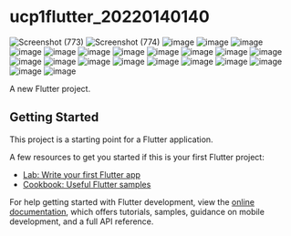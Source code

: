 # ucp1flutter_20220140140

![Screenshot (773)](https://github.com/user-attachments/assets/d051d128-5d30-4d62-8b65-0ca553f72a93)
![Screenshot (774)](https://github.com/user-attachments/assets/c714e931-ba0b-4b88-b382-108230412543)
![image](https://github.com/user-attachments/assets/17ff4706-5469-4f7f-b74b-09bab2e5df89)
![image](https://github.com/user-attachments/assets/5075bc1d-02aa-413e-93c8-c3ac46e27b92)
![image](https://github.com/user-attachments/assets/b98079c6-93fd-4da0-a3c9-c08b9892de61)
![image](https://github.com/user-attachments/assets/e82a3f88-0a13-43af-b259-ec529f36870b)
![image](https://github.com/user-attachments/assets/9949b4cf-2307-4d9e-8d1f-804b47e1a1e1)
![image](https://github.com/user-attachments/assets/f08c01e1-89aa-4e01-819b-81aa11e16e09)
![image](https://github.com/user-attachments/assets/30b8fa75-f93e-4f77-bbb9-9b0d7ccc4164)
![image](https://github.com/user-attachments/assets/a8604a0c-eaad-4e49-9e74-c00f3bc44153)
![image](https://github.com/user-attachments/assets/4288edef-ec56-4551-b584-d353e9e6c59e)
![image](https://github.com/user-attachments/assets/8db6d0cd-7c1b-4f29-a16f-2a6ad0507b4f)
![image](https://github.com/user-attachments/assets/ef8de861-ea04-453d-a463-f2ec67e04b75)
![image](https://github.com/user-attachments/assets/11f7167a-7d10-477f-bcbe-e2f0ebfaea93)
![image](https://github.com/user-attachments/assets/a9a011d0-b81e-483d-a6ec-b178ce7afbb5)
![image](https://github.com/user-attachments/assets/0de647a1-bcff-4f9d-8bf1-7c46d0f2562c)
![image](https://github.com/user-attachments/assets/475f4086-e48c-49ce-b005-1584a59c03c0)
![image](https://github.com/user-attachments/assets/d29e4d3a-bbad-4273-a437-6e1ee4ec6a89)
![image](https://github.com/user-attachments/assets/c3460fc6-3691-4b3e-9e28-dc9ef958131b)
![image](https://github.com/user-attachments/assets/4143a369-f8d5-4089-98a6-e08922f8d1ba)
![image](https://github.com/user-attachments/assets/1dcb4eba-e918-46e0-9d06-6abd44b82ec4)
![image](https://github.com/user-attachments/assets/00d2eff8-a350-47ac-be67-4bd683f48442)
![image](https://github.com/user-attachments/assets/b533a822-8ae6-4626-86df-abad4695d0c7)


































A new Flutter project.

## Getting Started

This project is a starting point for a Flutter application.

A few resources to get you started if this is your first Flutter project:

- [Lab: Write your first Flutter app](https://docs.flutter.dev/get-started/codelab)
- [Cookbook: Useful Flutter samples](https://docs.flutter.dev/cookbook)

For help getting started with Flutter development, view the
[online documentation](https://docs.flutter.dev/), which offers tutorials,
samples, guidance on mobile development, and a full API reference.

